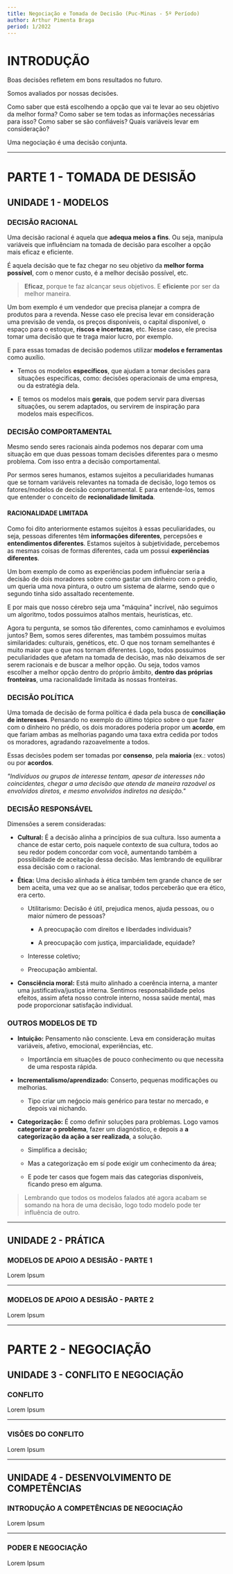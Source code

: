 ```yaml
---
title: Negociação e Tomada de Decisão (Puc-Minas - 5º Período)
author: Arthur Pimenta Braga
period: 1/2022
---
```


# INTRODUÇÃO

Boas decisões refletem em bons resultados no futuro.

Somos avaliados por nossas decisões.

Como saber que está escolhendo a opção que vai te levar ao seu objetivo da melhor forma? Como saber se tem todas as informações necessárias para isso? Como saber se são confiáveis? Quais variáveis levar em consideração?

Uma negociação é uma decisão conjunta.

---

# PARTE 1 - TOMADA DE DESISÃO

## UNIDADE 1 - MODELOS

### DECISÃO RACIONAL

Uma decisão racional é aquela que **adequa meios a fins**. Ou seja, manipula variáveis que influênciam na tomada de decisão para escolher a opção mais eficaz e eficiente.

É aquela decisão que te faz chegar no seu objetivo da **melhor forma possível**, com o menor custo, é a melhor decisão possível, etc.

> **Eficaz**, porque te faz alcançar seus objetivos. E **eficiente** por ser da melhor maneira.

Um bom exemplo é um vendedor que precisa planejar a compra de produtos para a revenda. Nesse caso ele precisa levar em consideração uma previsão de venda, os preços disponíveis, o capital disponível, o espaço para o estoque, **riscos e incertezas**, etc. Nesse caso, ele precisa tomar uma decisão que te traga maior lucro, por exemplo.

E para essas tomadas de decisão podemos utilizar **modelos e ferramentas** como auxílio. 

- Temos os modelos **específicos**, que ajudam a tomar decisões para situações especificas, como: decisões operacionais de uma empresa, ou da estratégia dela.

- E temos os modelos mais **gerais**, que podem servir para diversas situações, ou serem adaptados, ou servirem de inspiração para modelos mais específicos.

### DECISÃO COMPORTAMENTAL

Mesmo sendo seres racionais ainda podemos nos deparar com uma situação em que duas pessoas tomam decisões diferentes para o mesmo problema. Com isso entra a decisão comportamental.

Por sermos seres humanos, estamos sujeitos a peculiaridades humanas que se tornam variáveis relevantes na tomada de decisão, logo temos os fatores/modelos  de decisão comportamental. E para entende-los, temos que entender o conceito de **recionalidade limitada**.

#### RACIONALIDADE LIMITADA

Como foi dito anteriormente estamos sujeitos à essas peculiaridades, ou seja, pessoas diferentes têm **informações diferentes**, percepsões e **entendimentos diferentes**. Estamos sujeitos à subjetividade, percebemos as mesmas coisas de formas diferentes, cada um possui **experiências diferentes**.

Um bom exemplo de como as experiências podem influênciar seria a decisão de dois moradores sobre como gastar um dinheiro com o prédio, um queria uma nova pintura, o outro um sistema de alarme, sendo que o segundo tinha sido assaltado recentemente.

E por mais que nosso cérebro seja uma "máquina" incrível, não seguimos um algoritmo, todos possuimos atalhos mentais, heuristicas, etc.

Agora tu pergunta, se somos tão diferentes, como caminhamos e evoluimos juntos? Bem, somos seres diferentes, mas também possuimos muitas similaridades: culturais, genéticos, etc. O que nos tornam semelhantes é muito maior que o que nos tornam diferentes. Logo, todos possuimos peculiaridades que afetam na tomada de decisão, mas não deixamos de ser serem racionais e de buscar a melhor opção. Ou seja, todos vamos escolher a melhor opção dentro do próprio âmbito, **dentro das próprias fronteiras**, uma racionalidade limitada às nossas fronteiras.

### DECISÃO POLÍTICA

Uma tomada de decisão de forma política é dada pela busca de **conciliação de interesses**. Pensando no exemplo do último tópico sobre o que fazer com o dinheiro no prédio, os dois moradores poderia propor um **acordo**, em que fariam ambas as melhorias pagando uma taxa extra cedida por todos os moradores, agradando razoavelmente a todos.

Essas decisões podem ser tomadas por **consenso**, pela **maioria** (ex.: votos) ou por **acordos**.

*"Indivíduos ou grupos de interesse tentam, apesar de interesses não coincidentes, chegar a uma decisão que atenda de maneira razoável os envolvidos diretos, e mesmo envolvidos indiretos na desição."*

### DECISÃO RESPONSÁVEL

Dimensões a serem consideradas: 

- **Cultural:** É a decisão alinha a princípios de sua cultura. Isso aumenta a chance de estar certo, pois naquele contexto de sua cultura, todos ao seu redor podem concordar com você, aumentando também a possibilidade de aceitação dessa decisão. Mas lembrando de equilibrar essa decisão com o racional.  

- **Ética:** Uma decisão alinhada à ética também tem grande chance de ser bem aceita, uma vez que ao se analisar, todos perceberão que era ético, era certo.
  
  - Utilitarismo: Decisão é útil, prejudica menos, ajuda pessoas, ou o maior número de pessoas?
    
    - A preocupação com direitos e liberdades individuais?
    
    - A preocupação com justiça, imparcialidade, equidade?
  
  - Interesse coletivo;
  
  - Preocupação ambiental.

- **Consciência moral:** Está muito alinhado a coerência interna, a manter uma justificativa/justiça interna. Sentimos responsabilidade pelos efeitos, assim afeta nosso controle interno, nossa saúde mental, mas pode proporcionar satisfação individual.

### OUTROS MODELOS DE TD

- **Intuição:** Pensamento não consciente. Leva em consideração muitas variáveis, afetivo, emocional, experiências, etc. 
  
  - Importância em situações de pouco conhecimento ou que necessita de uma resposta rápida.

- **Incrementalismo/aprendizado:** Conserto, pequenas modificações ou melhorias.
  
  - Tipo criar um neǵocio mais genérico para testar no mercado, e depois vai nichando.

- **Categorização:** É como definir soluções para problemas. Logo vamos **categorizar o problema**, fazer um diagnóstico, e depois a **a categorização da ação a ser realizada**, a solução.
  
  - Simplifica a decisão;
  
  - Mas a categorização em sí pode exigir um conhecimento da área;
  
  - E pode ter casos que fogem mais das categorias disponíveis, ficando preso em alguma.

> Lembrando que todos os modelos falados até agora acabam se somando na hora de uma decisão, logo todo modelo pode ter influência de outro.

---

## UNIDADE 2 - PRÁTICA

### MODELOS DE APOIO A DESISÃO - PARTE 1

Lorem Ipsum

---

### MODELOS DE APOIO A DESISÃO - PARTE 2

Lorem Ipsum

---

# PARTE 2 - NEGOCIAÇÃO

## UNIDADE 3 - CONFLITO E NEGOCIAÇÃO

### CONFLITO

Lorem Ipsum

---

### VISÕES DO CONFLITO

Lorem Ipsum

---

## UNIDADE 4 - DESENVOLVIMENTO DE COMPETÊNCIAS

### INTRODUÇÃO A COMPETÊNCIAS DE NEGOCIAÇÃO

Lorem Ipsum

---

### PODER E NEGOCIAÇÃO

Lorem Ipsum
